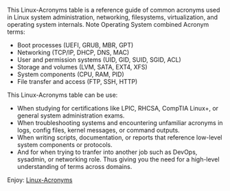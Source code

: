 This Linux-Acronyms table is a reference guide of common acronyms used in Linux system administration, networking, filesystems, virtualization, and operating system internals. 
Note Operating System combined Acronym terms:
- Boot processes (UEFI, GRUB, MBR, GPT)
- Networking (TCP/IP, DHCP, DNS, MAC)
- User and permission systems (UID, GID, SUID, SGID, ACL)
- Storage and volumes (LVM, SATA, EXT4, XFS)
- System components (CPU, RAM, PID)
- File transfer and access (FTP, SSH, HTTP)

This Linux-Acronyms table can be use:
- When studying for certifications like LPIC, RHCSA, CompTIA Linux+, or general system administration exams.
- When troubleshooting systems and encountering unfamiliar acronyms in logs, config files, kernel messages, or command outputs.
- When writing scripts, documentation, or reports that reference low-level system components or protocols.
- And for when trying to tranfer into another job such as DevOps, sysadmin, or networking role. Thus giving you the need for a high-level understanding of terms across domains.

Enjoy: [Linux-Acronyms](https://github.com/axruffin2055/Linux-Acronyms/blob/main/Linux-Acronyms)

